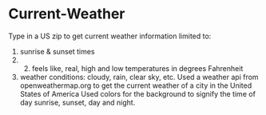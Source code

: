 # Current-Weather

Type in a US zip to get current weather information limited to: 
  1. sunrise & sunset times
  2. 2. feels like, real, high and low temperatures in degrees Fahrenheit
  3. weather conditions: cloudy, rain, clear sky, etc.
Used a weather api from openweathermap.org to get the current weather of a city in the United States of America
Used colors for the background to signify the time of day sunrise, sunset, day and night.
